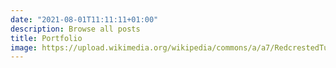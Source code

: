 ```yaml
---
date: "2021-08-01T11:11:11+01:00"
description: Browse all posts
title: Portfolio
image: https://upload.wikimedia.org/wikipedia/commons/a/a7/RedcrestedTuraco.jpg
---
```

